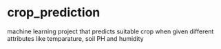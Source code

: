 # crop_prediction
machine learning project that predicts suitable crop when given different attributes like temparature, soil PH and humidity
